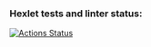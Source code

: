 ### Hexlet tests and linter status:
[![Actions Status](https://github.com/Pugeindestres/frontend-project-44/actions/workflows/hexlet-check.yml/badge.svg)](https://github.com/Pugeindestres/frontend-project-44/actions)